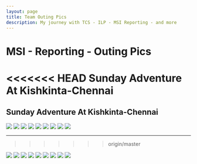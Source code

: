 ```yaml
---
layout: page
title: Team Outing Pics
description: My journey with TCS - ILP - MSI Reporting - and more
---
```



# MSI - Reporting - Outing Pics


<<<<<<< HEAD
__Sunday Adventure  At Kishkinta-Chennai__ 
=======
## Sunday Adventure  At Kishkinta-Chennai
![](//c1.staticflickr.com/3/2829/33110326052_38a35fe3d3_o.jpg)
![](//c1.staticflickr.com/1/774/33137883551_77efac00ed_o.jpg)
![](//c1.staticflickr.com/1/593/33224688846_1c077a1680_o.jpg)
![](//c1.staticflickr.com/4/3821/33266198375_007c07430f_o.jpg)
![](//c1.staticflickr.com/1/732/33224697616_b962d2a58a_o.jpg)
![](//c1.staticflickr.com/1/764/33137896311_0b04cde1e5_o.jpg)
![](//c1.staticflickr.com/3/2894/32451618853_bc55fab87d_o.jpg)
![](//c1.staticflickr.com/4/3897/33224707896_a8bce883ff_o.jpg)
![](//c1.staticflickr.com/4/3818/33110371862_98721b3ef5_o.jpg)

***



>>>>>>> origin/master



![](//c1.staticflickr.com/3/2829/33110326052_38a35fe3d3_o.jpg)
![](//c1.staticflickr.com/1/774/33137883551_77efac00ed_o.jpg)
![](//c1.staticflickr.com/1/593/33224688846_1c077a1680_o.jpg)
![](//c1.staticflickr.com/4/3821/33266198375_007c07430f_o.jpg)
![](//c1.staticflickr.com/1/732/33224697616_b962d2a58a_o.jpg)
![](//c1.staticflickr.com/1/764/33137896311_0b04cde1e5_o.jpg)
![](//c1.staticflickr.com/3/2894/32451618853_bc55fab87d_o.jpg)
![](//c1.staticflickr.com/4/3897/33224707896_a8bce883ff_o.jpg)
![](//c1.staticflickr.com/4/3818/33110371862_98721b3ef5_o.jpg)





